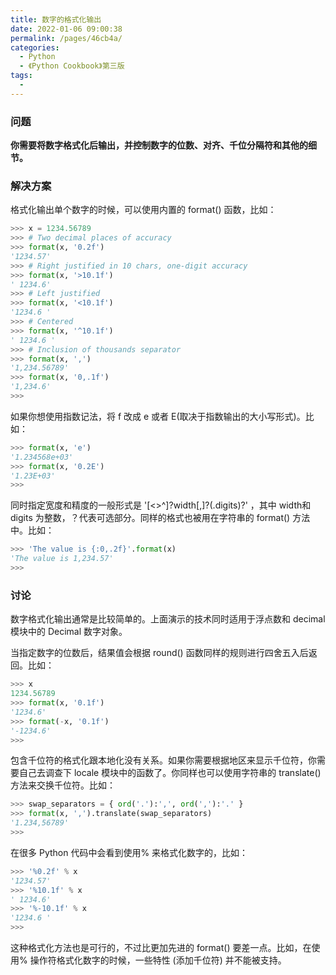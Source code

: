 ```yaml
---
title: 数字的格式化输出
date: 2022-01-06 09:00:38
permalink: /pages/46cb4a/
categories:
  - Python
  - 《Python Cookbook》第三版
tags:
  -
---
```


### 问题

**你需要将数字格式化后输出，并控制数字的位数、对齐、千位分隔符和其他的细节。**

### 解决方案

格式化输出单个数字的时候，可以使用内置的 format() 函数，比如：

```python
>>> x = 1234.56789
>>> # Two decimal places of accuracy
>>> format(x, '0.2f')
'1234.57'
>>> # Right justified in 10 chars, one-digit accuracy
>>> format(x, '>10.1f')
' 1234.6'
>>> # Left justified
>>> format(x, '<10.1f')
'1234.6 '
>>> # Centered
>>> format(x, '^10.1f')
' 1234.6 '
>>> # Inclusion of thousands separator
>>> format(x, ',')
'1,234.56789'
>>> format(x, '0,.1f')
'1,234.6'
>>>
```

如果你想使用指数记法，将 f 改成 e 或者 E(取决于指数输出的大小写形式)。比如：

```python
>>> format(x, 'e')
'1.234568e+03'
>>> format(x, '0.2E')
'1.23E+03'
>>>
```

同时指定宽度和精度的一般形式是 '[<>^]?width[,]?(.digits)?' ，其中 width和 digits 为整数，？代表可选部分。同样的格式也被用在字符串的 format() 方法中。比如：

```python
>>> 'The value is {:0,.2f}'.format(x)
'The value is 1,234.57'
>>>
```

### 讨论

数字格式化输出通常是比较简单的。上面演示的技术同时适用于浮点数和 decimal模块中的 Decimal 数字对象。

当指定数字的位数后，结果值会根据 round() 函数同样的规则进行四舍五入后返回。比如：

```python
>>> x
1234.56789
>>> format(x, '0.1f')
'1234.6'
>>> format(-x, '0.1f')
'-1234.6'
>>>
```

包含千位符的格式化跟本地化没有关系。如果你需要根据地区来显示千位符，你需要自己去调查下 locale 模块中的函数了。你同样也可以使用字符串的 translate()方法来交换千位符。比如：

```python
>>> swap_separators = { ord('.'):',', ord(','):'.' }
>>> format(x, ',').translate(swap_separators)
'1.234,56789'
>>>
```

在很多 Python 代码中会看到使用% 来格式化数字的，比如：

```python
>>> '%0.2f' % x
'1234.57'
>>> '%10.1f' % x
' 1234.6'
>>> '%-10.1f' % x
'1234.6 '
>>>
```

这种格式化方法也是可行的，不过比更加先进的 format() 要差一点。比如，在使用% 操作符格式化数字的时候，一些特性 (添加千位符) 并不能被支持。